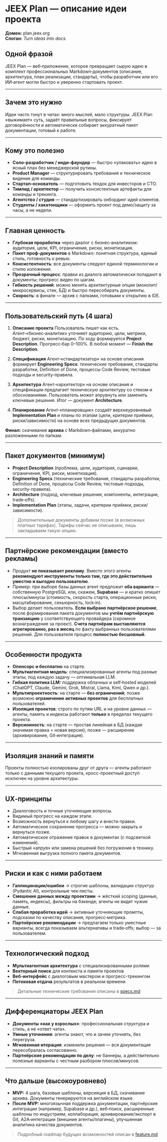# JEEX Plan — описание идеи проекта

**Домен:** plan.jeex.org  
**Слоган:** _Turn ideas into docs._

## Одной фразой

JEEX Plan — веб‑приложение, которое превращает сырую идею в комплект профессиональных Markdown‑документов (описание, архитектура, план реализации, стандарты), чтобы разработчик или его ИИ‑агент могли быстро и уверенно стартовать проект.

---

## Зачем это нужно

Идеи часто тонут в чатах: много мыслей, мало структуры. JEEX Plan «выжимает» суть, задаёт правильные вопросы, фиксирует договорённости и автоматически собирает аккуратный пакет документации, готовый к работе.

---

## Кому это полезно

- **Соло‑разработчик / инди‑фаундер** — быстро «упаковать» идею в ясный план без менеджерской рутины.
- **Product Manager** — структурировать требования и техническое видение для команды.
- **Стартап‑основатель** — подготовить техдок для инвесторов и CTO.
- **Тимлид / архитектор** — получить консистентные артефакты для команды и трекинга.
- **Агентство / студия** — стандартизировать онбординг идей клиентов.
- **Студенты / хакатонщики** — оформить проект под демо/защиту за часы, а не недели.

---

## Главная ценность

- **Глубокая проработка** через диалог с бизнес‑аналитиком: аудитория, цели, KPI, ограничения, риски, монетизация.
- **Пакет проф‑документов** в Markdown: понятная структура, единый стиль, готовность к ревью.
- **Консистентность**: все документы следуют единой терминологии и стилю изложения.
- **Прозрачный процесс**: правки из диалога автоматически попадают в документы; прогресс виден по шагам.
- **Гибкость решений**: можно менять архитектурные опции (монолит/микросервисы, стек, БД) и быстро пересобирать документы.
- **Скорость**: в финале — архив с папками, готовыми к открытию в IDE.

---

## Пользовательский путь (4 шага)

1. **Описание проекта**
   Пользователь пишет как есть. Агент‑«бизнес‑аналитик» уточняет аудиторию, цели, метрики, бюджет, риски, монетизацию. По ходу формируется **Project Description**. Прогресс‑бар 0–100%. В любой момент — **Finish the Description**.

2. **Спецификация**
   Агент‑«стандартизатор» на основе описания формирует **Engineering Specs**: технические требования, стандарты разработки, Definition of Done, процессы Code Review, тестовые подходы и security-правила.

3. **Архитектура**
   Агент‑«архитектор» на основе описания и спецификации предлагает техническую архитектуру со стеком и обоснованиями. Пользователь может апрувнуть или заменить ключевые решения. Итог — документ **Architecture**.

4. **Планирование**
   Агент‑«планировщик» создаёт верхнеуровневый **Implementation Plan** и планы по этапам (цели, критерии приёмки, риски/зависимости) на основе всех предыдущих документов.

**Финал:** скачивание **архива** с Markdown‑файлами, аккуратно разложенными по папкам.

---

## Пакет документов (минимум)

- **Project Description** (проблема, цели, аудитория, сценарии, ограничения, KPI, риски, монетизация).
- **Engineering Specs** (технические требования, стандарты разработки, Definition of Done, процессы Code Review, тестовые подходы, security-правила).
- **Architecture** (подход, ключевые решения, компоненты, интеграции, trade‑offs).
- **Implementation Plan** (этапы, задачи, критерии приёмки, риски/зависимости).

> Дополнительные документы добавим позже (в возможных платных тарифах). Тарифы сейчас не описываем, лишь закладываем такую опцию.

---

## Партнёрские рекомендации (вместо рекламы)

- Продукт **не показывает рекламу**. Вместо этого агенты **рекомендуют инструменты только там, где это действительно уместно и выгодно пользователю**.
- Пример: при выборе базы данных агент предложит **оба варианта** — собственную PostgreSQL или, скажем, **Supabase** — и кратко опишет плюсы/минусы (стоимость, скорость старта, операционные риски, масштабирование, секьюрность, lock‑in).
- Выбор делает пользователь. **Если выбрано партнёрское решение**, после формирования пакета документов мы **учтём партнёрскую транзакцию** у соответствующего провайдера (скромное вознаграждение за проект). **Счета партнёрам выставляются агрегированно, раз в месяц** по факту выбранных пользователями решений. Для пользователя процесс **полностью бесшовный**.

---

## Особенности продукта

- **Опенсорс и бесплатно** на старте.
- **Мультиагентная модель**: специализированные агенты под разные этапы; под каждую задачу — оптимальная LLM.
- **Гибкая политика LLM:** поддержка облачных и self‑hosted моделей (ChatGPT, Claude, Gemini, Grok, Mistral, Llama, Kimi, Qwen и др.).
- **Мультипроектность**: на старте — **без ограничений**; позже возможно **ограничение активных проектов** для бесплатных пользователей.
- **Изоляция проектов**: строго по путям URL и на уровне данных — агенты, память и индексы работают **только** в пределах текущего проекта.
- **Версионность**: на старте — простая линейная в БД (каждая значимая правка = новая версия); позже — расширение (архивирование, Git‑интеграция).

---

## Изоляция знаний и памяти

Проекты полностью изолированы друг от друга — агенты работают только с данными текущего проекта, кросс-проектный доступ исключен на уровне архитектуры.

---

## UX‑принципы

- Диалоговость и точные уточняющие вопросы.
- Видимый прогресс на каждом этапе.
- Возможность вернуться к любому шагу и внести правки.
- Автоматическое сохранение прогресса — можно закрыть и вернуться позже.
- Автоматическое отражение правок в документах (с подсветкой изменений).
- Быстрый «апрув» или замена решений без погружения в технику.
- Мгновенная выгрузка полного пакета документов.

---

## Риски и как с ними работаем

- **Галлюцинации/ошибки** → строгие шаблоны, валидации структур (Pydantic AI), контрольные чек‑листы.
- **Смешение данных между проектами** → жёсткий scoping (данные, память, индексы), фильтры на бэкенде; агенты не видят чужие данные.
- **Слабая проработка идей** → активные уточняющие промпты, подсказки по качеству описания, прогресс‑метрика.
- **Партнёрские рекомендации** → предлагаем только уместные варианты, всегда показываем альтернативы и trade‑offs; выбор — за пользователем.

---

## Технологический подход

- **Мультиагентная архитектура** с специализированными ролями
- **Векторный поиск** для контекста и памяти проектов
- **Веб-интерфейс** с диалоговым мастером и прогресс-трекингом
- **Потоковая отдача** результатов в реальном времени

> Детальные технические требования описаны в [specs.md](specs.md)

---

## Дифференциаторы JEEX Plan

- **Документы «как у взрослых»**: профессиональная структура и стиль, а не «ответ чата».
- **Умные уточнения**: агенты знают, что и зачем уточнять, без перегруза.
- **Мгновенная итерация**: изменили решения — вся документация пересобралась согласованно.
- **Партнёрские рекомендации по делу**: не баннеры, а действительно полезные варианты с честным разбором плюсов/минусов.

---

## Что дальше (высокоуровнево)

- **MVP:** 4 шага, базовые шаблоны, версияция в БД, скачивание архива. Документы генерируются на английском языке.
- **После MVP:** многоязычная поддержка документации, партнёрские интеграции (например, Supabase и др.), веб‑поиск, расширенные шаблоны по индустриям, коллаборация, архивирование/экспорт в Git, A2A‑интеграции (внешние агенты/плагины), улучшенная аналитика качества документов.

> Подробный roadmap будущих возможностей описан в [feature.md](feature.md)
